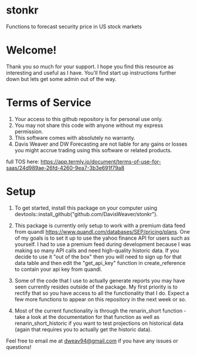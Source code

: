 # stonkr
Functions to forecast security price in US stock markets

# Welcome! 

Thank you so much for your support. I hope you find this resource as interesting and useful as I have. You'll find start up instructions further down but lets get some admin out of the way.

# Terms of Service

1. Your access to this github repository is for personal use only. 
2. You may not share this code with anyone without my express permission. 
3. This software comes with absolutely no warranty.
4. Davis Weaver and DW Forecasting are not liable for any gains or losses you might accrue trading using this software or related products. 

full TOS here: https://app.termly.io/document/terms-of-use-for-saas/24d989ae-26fd-4260-9ea7-3b3e691f79a8

# Setup

1. To get started, install this package on your computer using devtools::install_github("github.com/DavisWeaver/stonkr"). 

2. This package is currently only setup to work with a premium data feed from quandl https://www.quandl.com/databases/SEP/pricing/plans. 
One of my goals is to set it up to use the yahoo finance API for users such as yourself.
I had to use a premium feed during development because I was making so many API calls and need high-quality historic data. 
If you decide to use it "out of the box" then you will need to sign up for that data table and then edit the "get_api_key" function in create_reference to contain your api key from quandl.

3. Some of the code that I use to actually generate reports you may have seen currently resides outside of the package. My first priority is to rectify that so you have access to all the functionality that I do. Expect a few more functions to appear on this repository in the next week or so. 

4. Most of the current functionality is through the renarin_short function - take a look at the documentation for that function as well as renarin_short_historic if you want to test projections on historical data (again that requires you to actually get the historic data).

Feel free to email me at dweav94@gmail.com if you have any issues or questions!
